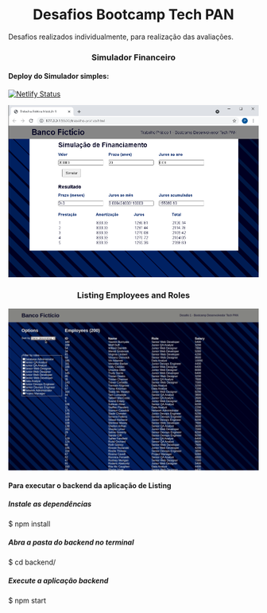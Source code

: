 <h1 align='center'>Desafios Bootcamp Tech PAN</h1>
<p> Desafios realizados individualmente, para realização das avaliações.<p>
  
<h3 align='center'>Simulador Financeiro</h3>

<h4>Deploy do Simulador simples:</h4>

[![Netlify Status](https://api.netlify.com/api/v1/badges/24fe08c7-970c-4074-85b9-6c49daf17044/deploy-status)](https://simlador-emprestimo.netlify.app/)

<a href='https://simlador-emprestimo.netlify.app/'><img src='https://github.com/pauloricardoma/Desafios-Bootcamp-Tech-PAN/blob/main/Desafio%20M%C3%B3dulo%201/Desafio%20M%C3%B3dulo%201/assets/img/134270053-a521b702-7684-40de-8c47-1432250d2e3d.png?raw=true'/></a>

<h3 align='center'>Listing Employees and Roles</h3>

<img src='https://github.com/pauloricardoma/Desafios-Bootcamp-Tech-PAN/blob/main/Desafio%20M%C3%B3dulo%201/Desafio%20M%C3%B3dulo%201/assets/img/desafio-Tech-PAN-01.gif?raw=true'/>


<h4>Para executar o backend da aplicação de Listing</h4>

<h5>Instale as dependências</h5>

$ npm install

<h5>Abra a pasta do backend no terminal</h5>

$ cd backend/

<h5>Execute a aplicação backend</h5>

$ npm start
